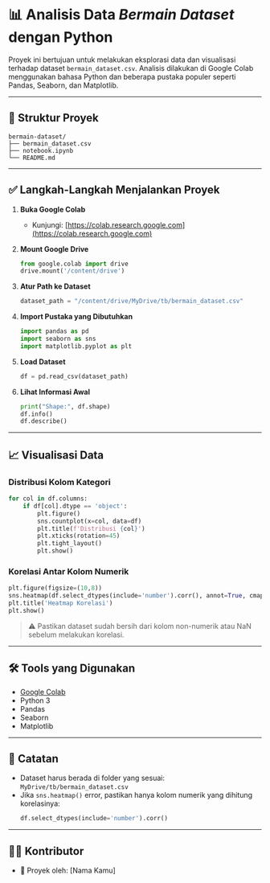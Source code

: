 
# 📊 Analisis Data _Bermain Dataset_ dengan Python

Proyek ini bertujuan untuk melakukan eksplorasi data dan visualisasi terhadap dataset `bermain_dataset.csv`. Analisis dilakukan di Google Colab menggunakan bahasa Python dan beberapa pustaka populer seperti Pandas, Seaborn, dan Matplotlib.

---

## 📁 Struktur Proyek

```
bermain-dataset/
├── bermain_dataset.csv
├── notebook.ipynb
└── README.md
```

---

## ✅ Langkah-Langkah Menjalankan Proyek

1. **Buka Google Colab**
   - Kunjungi: [https://colab.research.google.com](https://colab.research.google.com)

2. **Mount Google Drive**
   ```python
   from google.colab import drive
   drive.mount('/content/drive')
   ```

3. **Atur Path ke Dataset**
   ```python
   dataset_path = "/content/drive/MyDrive/tb/bermain_dataset.csv"
   ```

4. **Import Pustaka yang Dibutuhkan**
   ```python
   import pandas as pd
   import seaborn as sns
   import matplotlib.pyplot as plt
   ```

5. **Load Dataset**
   ```python
   df = pd.read_csv(dataset_path)
   ```

6. **Lihat Informasi Awal**
   ```python
   print("Shape:", df.shape)
   df.info()
   df.describe()
   ```

---

## 📈 Visualisasi Data

### Distribusi Kolom Kategori
```python
for col in df.columns:
    if df[col].dtype == 'object':
        plt.figure()
        sns.countplot(x=col, data=df)
        plt.title(f'Distribusi {col}')
        plt.xticks(rotation=45)
        plt.tight_layout()
        plt.show()
```

### Korelasi Antar Kolom Numerik
```python
plt.figure(figsize=(10,8))
sns.heatmap(df.select_dtypes(include='number').corr(), annot=True, cmap='coolwarm', fmt=".2f")
plt.title('Heatmap Korelasi')
plt.show()
```

> ⚠️ Pastikan dataset sudah bersih dari kolom non-numerik atau NaN sebelum melakukan korelasi.

---

## 🛠 Tools yang Digunakan

- [Google Colab](https://colab.research.google.com)
- Python 3
- Pandas
- Seaborn
- Matplotlib

---

## 📌 Catatan

- Dataset harus berada di folder yang sesuai: `MyDrive/tb/bermain_dataset.csv`
- Jika `sns.heatmap()` error, pastikan hanya kolom numerik yang dihitung korelasinya:
  ```python
  df.select_dtypes(include='number').corr()
  ```

---

## 🧑‍💻 Kontributor

- 📍 Proyek oleh: [Nama Kamu]
